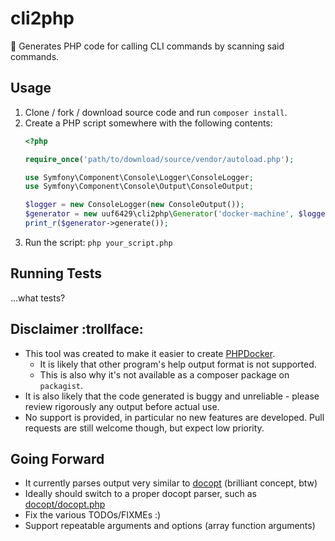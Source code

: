 # cli2php
:unicorn: Generates PHP code for calling CLI commands by scanning said commands.

## Usage
1. Clone / fork / download source code and run `composer install`.
2. Create a PHP script somewhere with the following contents:
   ```php
   <?php

   require_once('path/to/download/source/vendor/autoload.php');

   use Symfony\Component\Console\Logger\ConsoleLogger;
   use Symfony\Component\Console\Output\ConsoleOutput;

   $logger = new ConsoleLogger(new ConsoleOutput());
   $generator = new uuf6429\cli2php\Generator('docker-machine', $logger);
   print_r($generator->generate());
   ```
3. Run the script: `php your_script.php`

## Running Tests
...what tests?

## Disclaimer :trollface:
- This tool was created to make it easier to create [PHPDocker](https://github.com/uuf6429/PHPDocker).
  - It is likely that other program's help output format is not supported.
  - This is also why it's not available as a composer package on `packagist`.
- It is also likely that the code generated is buggy and unreliable - please review rigorously any output before actual use.
- No support is provided, in particular no new features are developed. Pull requests are still welcome though, but expect low priority.

## Going Forward
- It currently parses output very similar to [docopt](http://docopt.org/) (brilliant concept, btw)
- Ideally should switch to a proper docopt parser, such as [docopt/docopt.php](https://github.com/docopt/docopt.php)
- Fix the various TODOs/FIXMEs :)
- Support repeatable arguments and options (array function arguments)
